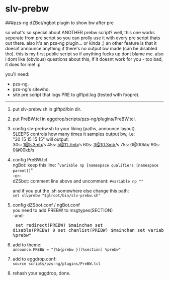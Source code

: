 # slv-prebw
###pzs-ng dZBot/ngbot plugin to show bw after pre

so what's so special about ANOTHER prebw script? well, this one works
seperate from pre script so you can prolly use it with every pre script
thats out there. also it's an pzs-ng plugin... or kinda ;) an other feature
is that it doesnt announce anything if there's no output bw made (can be
disabled tho). this is my first public script so if anything fucks up dont
blame me. also i dont like (obvious) questions about this, if it doesnt
work for you - too bad, it does for me! :p

you'll need:
- pzs-ng.
- pzs-ng's sitewho.
- site pre script that logs PRE to glftpd.log (tested with foopre).

* * *

1. put slv-prebw.sh in glftpd/bin dir.
2. put PreBW.tcl in eggdrop/scripts/pzs-ng/plugins/PreBW.tcl.

4. config slv-prebw.sh to your liking (paths, announce layout).<br>
   SLEEPS controls how many times it samples output bw, i.e:<br>
   "30 15 15 15 15" will output:<br>
   30s: 1@5.3mb/s 45s: 5@11.7mb/s 60s: 3@10.3mb/s 75s: 0@00kb/ 90s: 0@00kb/s

5. config PreBW.tcl<br>
   ngBot: keep this line: "`variable np [namespace qualifiers [namespace parent]]`"<br>
   -or-<br>
   dZSbot: comment line above and uncomment: `#variable np ""`<br>

   and if you put the .sh somewhere else change this path:<br>
   `set slvprebw "$glroot/bin/slv-prebw.sh"`

6. config dZSbot.conf / ngBot.conf<br>
   you need to add PREBW to msgtypes(SECTION)<br>
   -and-<br> <pre>
   set redirect(PREBW)  $mainchan
   set disable(PREBW)   0
   set chanlist(PREBW)  $mainchan
   set variables(PREBW) "%pf %prebw"</pre>

7. add to theme:<br>
   `announce.PREBW = "[%b{prebw }][%section] %prebw"`

8. add to eggdrop.conf:<br>
   `source scripts/pzs-ng/plugins/PreBW.tcl`

9. rehash your eggdrop, done.

